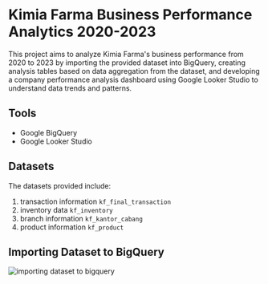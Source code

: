 # Kimia Farma Business Performance Analytics 2020-2023
This project aims to analyze Kimia Farma's business performance from 2020 to 2023 by importing the provided dataset into BigQuery, creating analysis tables based on data aggregation from the dataset, and developing a company performance analysis dashboard using Google Looker Studio to understand data trends and patterns.

## Tools
- Google BigQuery
- Google Looker Studio

## Datasets
The datasets provided include:
1. transaction information `kf_final_transaction`
2. inventory data `kf_inventory`
3. branch information `kf_kantor_cabang`
4. product information `kf_product`

## Importing Dataset to BigQuery
![importing dataset to bigquery](https://github.com/user-attachments/assets/a4ac8443-0c4f-457a-ae89-c126ee790e3d)
